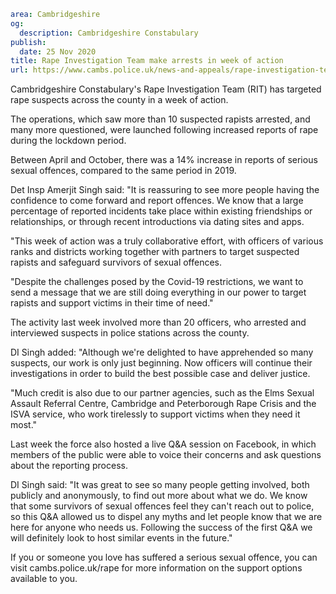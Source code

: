 ```yaml
area: Cambridgeshire
og:
  description: Cambridgeshire Constabulary
publish:
  date: 25 Nov 2020
title: Rape Investigation Team make arrests in week of action
url: https://www.cambs.police.uk/news-and-appeals/rape-investigation-team-make-arrests-in-week-of-action-2020
```

Cambridgeshire Constabulary's Rape Investigation Team (RIT) has targeted rape suspects across the county in a week of action.

The operations, which saw more than 10 suspected rapists arrested, and many more questioned, were launched following increased reports of rape during the lockdown period.

Between April and October, there was a 14% increase in reports of serious sexual offences, compared to the same period in 2019.

Det Insp Amerjit Singh said: "It is reassuring to see more people having the confidence to come forward and report offences. We know that a large percentage of reported incidents take place within existing friendships or relationships, or through recent introductions via dating sites and apps.

"This week of action was a truly collaborative effort, with officers of various ranks and districts working together with partners to target suspected rapists and safeguard survivors of sexual offences.

"Despite the challenges posed by the Covid-19 restrictions, we want to send a message that we are still doing everything in our power to target rapists and support victims in their time of need."

The activity last week involved more than 20 officers, who arrested and interviewed suspects in police stations across the county.

DI Singh added: "Although we're delighted to have apprehended so many suspects, our work is only just beginning. Now officers will continue their investigations in order to build the best possible case and deliver justice.

"Much credit is also due to our partner agencies, such as the Elms Sexual Assault Referral Centre, Cambridge and Peterborough Rape Crisis and the ISVA service, who work tirelessly to support victims when they need it most."

Last week the force also hosted a live Q&A session on Facebook, in which members of the public were able to voice their concerns and ask questions about the reporting process.

DI Singh said: "It was great to see so many people getting involved, both publicly and anonymously, to find out more about what we do. We know that some survivors of sexual offences feel they can't reach out to police, so this Q&A allowed us to dispel any myths and let people know that we are here for anyone who needs us. Following the success of the first Q&A we will definitely look to host similar events in the future."

If you or someone you love has suffered a serious sexual offence, you can visit cambs.police.uk/rape for more information on the support options available to you.
